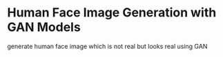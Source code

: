 # Human Face Image Generation with GAN Models
 generate human face image which is not real but looks real using GAN
